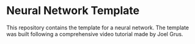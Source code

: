 # Neural Network Template
This repository contains the template for a neural network.
The template was built following a comprehensive video tutorial made by Joel Grus.

